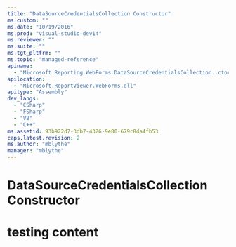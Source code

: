 ```yaml
---
title: "DataSourceCredentialsCollection Constructor"
ms.custom: ""
ms.date: "10/19/2016"
ms.prod: "visual-studio-dev14"
ms.reviewer: ""
ms.suite: ""
ms.tgt_pltfrm: ""
ms.topic: "managed-reference"
apiname: 
  - "Microsoft.Reporting.WebForms.DataSourceCredentialsCollection..ctor"
apilocation: 
  - "Microsoft.ReportViewer.WebForms.dll"
apitype: "Assembly"
dev_langs: 
  - "CSharp"
  - "FSharp"
  - "VB"
  - "C++"
ms.assetid: 93b922d7-3db7-4326-9e80-679c8da4fb53
caps.latest.revision: 2
ms.author: "mblythe"
manager: "mblythe"
---
```

# DataSourceCredentialsCollection Constructor
# testing content